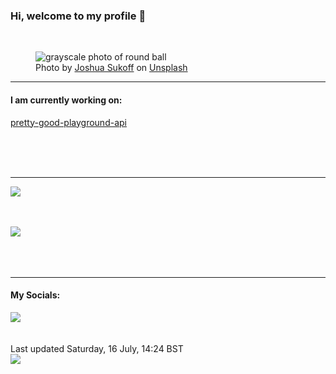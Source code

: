 <h3>Hi, welcome to my profile 👋</h3>

<br />
<figure>
  <img
    src="https://images.unsplash.com/photo-1612479570580-c869e4572306?crop=entropy&cs=tinysrgb&fit=max&fm=jpg&ixid=MnwyNzQ3MDB8MHwxfHJhbmRvbXx8fHx8fHx8fDE2NTc5NzQzMDg&ixlib=rb-1.2.1&q=80&w=1080&auto=format"
    alt="grayscale photo of round ball" 
  />
  <figcaption>Photo by <a
    href="https://unsplash.com/@joshuas?utm_source=Profile%20readme&utm_medium=referral">Joshua Sukoff</a> on <a
    href="https://unsplash.com/?utm_source=Profile%20readme&utm_medium=referral">Unsplash</a></figcaption>
</figure>


<hr />
<h4>I am currently working on:</h4>
<a href="https://github.com/ShaneLucy/pretty-good-playground-api">pretty-good-playground-api</a>

<br /><br /><br />

<hr />
<img
  src="https://github-readme-stats.vercel.app/api?username=shanelucy&show_icons=true&theme=calm"
/>
<br /><br /><br />

<img 
  src="https://github-readme-stats.vercel.app/api/top-langs/?username=shanelucy&theme=calm"
/>
<br /><br /><br /><br />
<hr />
<h4>My Socials:</h4>
<a href="https://uk.linkedin.com/in/shane-lucy-4735b616a">
  <img
    src="https://img.shields.io/badge/linkedin%20-%230077B5.svg?&style=for-the-badge&logo=linkedin&logoColor=white"
  />
</a>
<br /><br /><br />
Last updated Saturday, 16 July, 14:24 BST
<br />
<img
  src="https://github.com/ShaneLucy/ShaneLucy/workflows/README%20build/badge.svg"
/>
